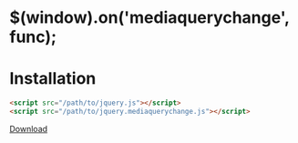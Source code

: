 $(window).on('mediaquerychange', func);
============================================

# Installation

```html
<script src="/path/to/jquery.js"></script>
<script src="/path/to/jquery.mediaquerychange.js"></script>
```

[Download](https://raw.githubusercontent.com/igari/jquery.mediaquerychange.js/gh-pages/jquery.mediaquerychange.js)